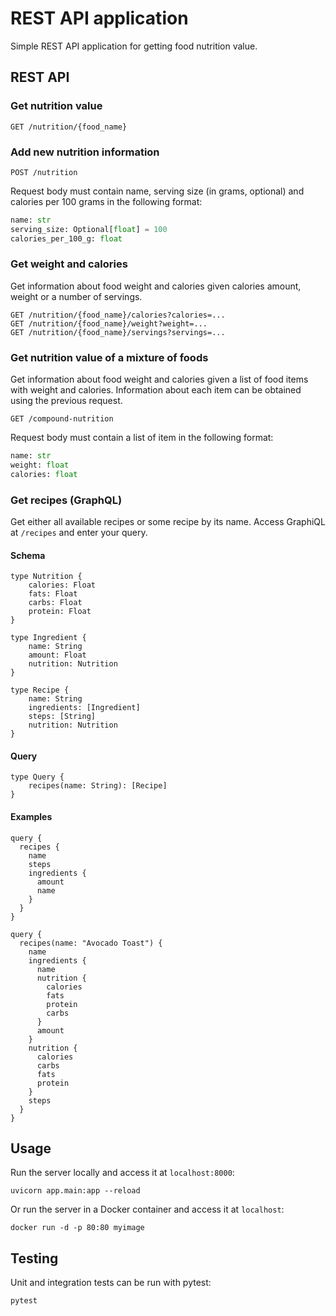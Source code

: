 # REST API application

Simple REST API application for getting food nutrition value. 

## REST API

### Get nutrition value 

```
GET /nutrition/{food_name}
```

### Add new nutrition information

```
POST /nutrition
```

Request body must contain name, serving size (in grams, optional) and calories per 100 grams in the following format: 

```python
name: str
serving_size: Optional[float] = 100
calories_per_100_g: float
```

### Get weight and calories

Get information about food weight and calories given calories amount, weight or a number of servings.

```
GET /nutrition/{food_name}/calories?calories=...
GET /nutrition/{food_name}/weight?weight=...
GET /nutrition/{food_name}/servings?servings=...
```

### Get nutrition value of a mixture of foods

Get information about food weight and calories given a list of food items with weight and calories. Information about each item can be obtained using the previous request.

```
GET /compound-nutrition
```

Request body must contain a list of item in the following format:

```python
name: str
weight: float
calories: float
```

### Get recipes (GraphQL)
Get either all available recipes or some recipe by its name. Access GraphiQL at `/recipes` and enter your query.

#### Schema
```
type Nutrition {
    calories: Float
    fats: Float
    carbs: Float
    protein: Float
}

type Ingredient {
    name: String
    amount: Float
    nutrition: Nutrition
}

type Recipe {
    name: String
    ingredients: [Ingredient]
    steps: [String]
    nutrition: Nutrition
}
```

#### Query
```
type Query {
    recipes(name: String): [Recipe]
}
```

#### Examples
```
query {
  recipes {
    name
    steps
    ingredients {
      amount
      name
    }
  }
}
```

```
query {
  recipes(name: "Avocado Toast") {
    name
    ingredients {
      name
      nutrition {
        calories
        fats
        protein
        carbs
      }
      amount
    }
    nutrition {
      calories
      carbs
      fats
      protein
    }
    steps
  }
}
```

## Usage

Run the server locally and access it at `localhost:8000`:

```
uvicorn app.main:app --reload
```

Or run the server in a Docker container and access it at `localhost`:
```
docker run -d -p 80:80 myimage
```

## Testing

Unit and integration tests can be run with pytest:

```
pytest
```